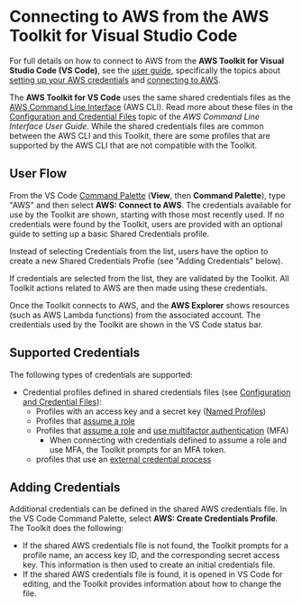 # Connecting to AWS from the AWS Toolkit for Visual Studio Code

For full details on how to connect to AWS from the **AWS Toolkit for Visual Studio Code (VS Code)**, see the [user guide](https://docs.aws.amazon.com/console/toolkit-for-vscode/welcome), specifically the topics about [setting up your AWS credentials](https://docs.aws.amazon.com/toolkit-for-vscode/latest/userguide/setup-credentials.html) and [connecting to AWS](https://docs.aws.amazon.com/console/toolkit-for-vscode/connect).

The **AWS Toolkit for VS Code** uses the same shared credentials files as the [AWS Command Line Interface](https://aws.amazon.com/cli/) (AWS CLI). Read more about these files in the [Configuration and Credential Files](https://docs.aws.amazon.com/cli/latest/userguide/cli-config-files.html) topic of the _AWS Command Line Interface User Guide_. While the shared credentials files are common between the AWS CLI and this Toolkit, there are some profiles that are supported by the AWS CLI that are not compatible with the Toolkit.

## User Flow

From the VS Code [Command Palette](https://code.visualstudio.com/docs/getstarted/userinterface#_command-palette) (**View**, then **Command Palette**), type "AWS" and then select **AWS: Connect to AWS**. The credentials available for use by the Toolkit are shown, starting with those most recently used. If no credentials were found by the Toolkit, users are provided with an optional guide to setting up a basic Shared Credentials profile.

Instead of selecting Credentials from the list, users have the option to create a new Shared Credentials Profie (see "Adding Credentials" below).

If credentials are selected from the list, they are validated by the Toolkit. All Toolkit actions related to AWS are then made using these credentials.

Once the Toolkit connects to AWS, and the **AWS Explorer** shows resources (such as AWS Lambda functions) from the associated account. The credentials used by the Toolkit are shown in the VS Code status bar.

## Supported Credentials

The following types of credentials are supported:

-   Credential profiles defined in shared credentials files (see [Configuration and Credential Files](https://docs.aws.amazon.com/cli/latest/userguide/cli-config-files.html)):
    -   Profiles with an access key and a secret key ([Named Profiles](https://docs.aws.amazon.com/cli/latest/userguide/cli-multiple-profiles.html))
    -   Profiles that [assume a role](https://docs.aws.amazon.com/cli/latest/userguide/cli-roles.html)
    -   Profiles that [assume a role](https://docs.aws.amazon.com/cli/latest/userguide/cli-roles.html) and [use multifactor authentication](https://docs.aws.amazon.com/cli/latest/userguide/cli-roles.html#cli-configure-role-mfa) (MFA)
        -   When connecting with credentials defined to assume a role and use MFA, the Toolkit prompts for an MFA token.
    -   profiles that use an [external credential process](https://docs.aws.amazon.com/toolkit-for-vscode/latest/userguide/external-credential-process.html)

## Adding Credentials

Additional credentials can be defined in the shared AWS credentials file. In the VS Code Command Palette, select **AWS: Create Credentials Profile**. The Toolkit does the following:

-   If the shared AWS credentials file is not found, the Toolkit prompts for a profile name, an access key ID, and the corresponding secret access key. This information is then used to create an initial credentials file.
-   If the shared AWS credentials file is found, it is opened in VS Code for editing, and the Toolkit provides information about how to change the file.
